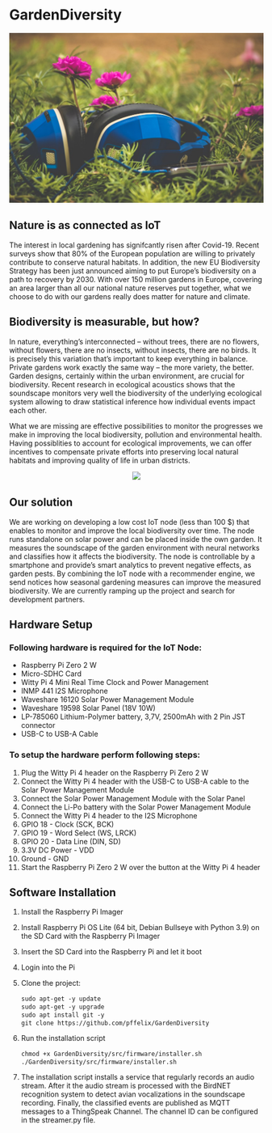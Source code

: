 # GardenDiversity
<p align="center">
<img src="images/folder.jpg">
</p>

## Nature is as connected as IoT
The interest in local gardening has signifcantly risen after Covid-19. Recent surveys show that 80% of the European population are willing to privately contribute to conserve natural habitats. In addition, the new EU Biodiversity Strategy has been just announced aiming to put Europe’s biodiversity on a path to recovery by 2030. With over 150 million gardens in Europe, covering an area larger than all our national nature reserves put together, what we choose to do with our gardens really does matter for nature and climate.

## Biodiversity is measurable, but how?
In nature, everything’s interconnected – without trees, there are no flowers, without flowers, there are no insects, without insects, there are no birds. It is precisely this variation that’s important to keep everything in balance. Private gardens work exactly the same way – the more variety, the better. Garden designs, certainly within the urban environment, are crucial for biodiversity.
Recent research in ecological acoustics shows that the soundscape monitors very well the biodiversity of the underlying ecological system allowing to draw statistical inference how individual events impact each other.
 
What we are missing are effective possibilities to monitor the progresses we make in improving the local biodiversity, pollution and environmental health. Having possiblities to account for ecological improvements, we can offer incentives to compensate private efforts into preserving local natural habitats and improving quality of life in urban districts.
<p align="center">
<img src="images/hardware_setup.jpg">
</p>

## Our solution
We are working on developing a low cost IoT node (less than 100 $) that enables to monitor and improve the local biodiversity over time. The node runs standalone on solar power and can be placed inside the own garden. It measures the soundscape of the garden environment with neural networks and classifies how it affects the biodiversity. The node is controllable by a smartphone and provide’s smart analytics to prevent negative effects, as garden pests. By combining the IoT node with a recommender engine, we send notices how seasonal gardening measures can improve the measured biodiversity. We are currently ramping up the project and search for development partners.

## Hardware Setup

### Following hardware is required for the IoT Node:
- Raspberry Pi Zero 2 W
- Micro-SDHC Card
- Witty Pi 4 Mini Real Time Clock and Power Management 
- INMP 441 I2S Microphone
- Waveshare 16120 Solar Power Management Module
- Waveshare 19598 Solar Panel (18V 10W)
- LP-785060 Lithium-Polymer battery, 3,7V, 2500mAh with 2 Pin JST connector 
- USB-C to USB-A Cable

### To setup the hardware perform following steps:
1. Plug the Witty Pi 4 header on the Raspberry Pi Zero 2 W
2. Connect the Witty Pi 4 header with the USB-C to USB-A cable to the Solar Power Management Module
3. Connect the Solar Power Management Module with the Solar Panel
4. Connect the Li-Po battery with the Solar Power Management Module
5. Connect the Witty Pi 4 header to the I2S Microphone
6. GPIO 18 - Clock (SCK, BCK)
7. GPIO 19 - Word Select (WS, LRCK)
8. GPIO 20 - Data Line (DIN, SD)
9. 3.3V DC Power - VDD
10. Ground - GND
11. Start the Raspberry Pi Zero 2 W over the button at the Witty Pi 4 header

## Software Installation
1. Install the Raspberry Pi Imager
2. Install Raspberry Pi OS Lite (64 bit, Debian Bullseye with Python 3.9) on the SD Card with the Raspberry Pi Imager
3. Insert the SD Card into the Raspberry Pi and let it boot
4. Login into the Pi
5. Clone the project:
	```
	sudo apt-get -y update
	sudo apt-get -y upgrade
	sudo apt install git -y
	git clone https://github.com/pffelix/GardenDiversity
	```
	
6. Run the installation script
	```
	chmod +x GardenDiversity/src/firmware/installer.sh
	./GardenDiversity/src/firmware/installer.sh
	```
7. The installation script installs a service that regularly records an audio stream. After it the audio stream is processed with the BirdNET recognition system to detect avian vocalizations in the soundscape recording. Finally, the classified events are published as MQTT messages to a ThingSpeak Channel. The channel ID can be configured in the streamer.py file. 